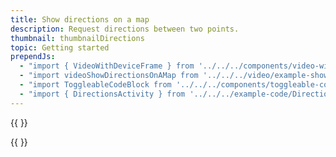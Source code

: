 ```yaml
---
title: Show directions on a map
description: Request directions between two points.
thumbnail: thumbnailDirections
topic: Getting started
prependJs:
  - "import { VideoWithDeviceFrame } from '../../../components/video-with-device-frame'"
  - "import videoShowDirectionsOnAMap from '../../../video/example-showdirectionsonamap.mp4'"
  - "import ToggleableCodeBlock from '../../../components/toggleable-code-block'"
  - "import { DirectionsActivity } from '../../../example-code/DirectionsActivity.js'"
---
```


{{
  <VideoWithDeviceFrame 
    videoFile={videoShowDirectionsOnAMap}
    rotation="horizontal"
    device="pixel-2"
  />
}}

<!-- Any notes about this example would go here.  -->

{{
  <ToggleableCodeBlock 
    codeSnippet={DirectionsActivity}
  />
}}
